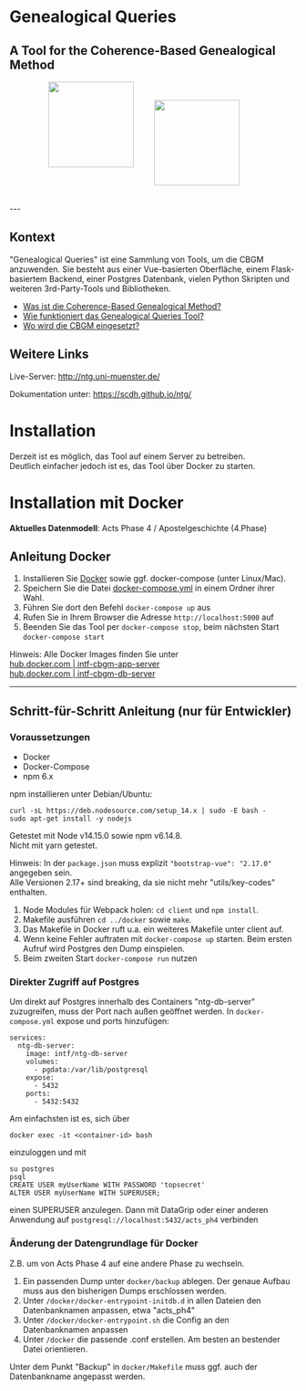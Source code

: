 # Genealogical Queries

## A Tool for the Coherence-Based Genealogical Method

<div style="text-align: center;"><a href="http://egora.uni-muenster.de/intf/">
<img src="https://ntg.uni-muenster.de/images/intf-logo.png" width="150"/></a> <a href="https://www.uni-muenster.de/SCDH/"><img src="https://www.uni-muenster.de/imperia/md/images/SCDH/_v/logo.svg" style="margin: 2rem; vertical-align: top" width="150"/> </a>
</div>
---

## Kontext

"Genealogical Queries" ist eine Sammlung von Tools, um die CBGM anzuwenden. Sie besteht aus einer Vue-basierten Oberfläche, einem Flask-basiertem Backend, einer Postgres Datenbank, vielen Python Skripten und weiteren 3rd-Party-Tools und Bibliotheken.

- [Was ist die Coherence-Based Genealogical Method?](https://www.uni-muenster.de/INTF/Genealogical_method.html)
- [Wie funktioniert das Genealogical Queries Tool?](https://ntg.uni-muenster.de/pdfs/GenQ4_Guide.pdf)
- [Wo wird die CBGM eingesetzt?](https://en.wikipedia.org/wiki/Editio_Critica_Maior)

## Weitere Links

Live-Server: http://ntg.uni-muenster.de/

Dokumentation unter: https://scdh.github.io/ntg/

# Installation

Derzeit ist es möglich, das Tool auf einem Server zu betreiben.  
Deutlich einfacher jedoch ist es, das Tool über Docker zu starten.

# Installation mit Docker

**Aktuelles Datenmodell**: Acts Phase 4 / Apostelgeschichte (4.Phase)

## Anleitung Docker

1. Installieren Sie [Docker](https://www.docker.com/get-started) sowie ggf. docker-compose (unter Linux/Mac).
2. Speichern Sie die Datei [docker-compose.yml](https://raw.githubusercontent.com/SCDH/ntg/master/docker/docker-compose.yml) in einem Ordner ihrer Wahl.
3. Führen Sie dort den Befehl `docker-compose up` aus
4. Rufen Sie in Ihrem Browser die Adresse `http://localhost:5000` auf
5. Beenden Sie das Tool per `docker-compose stop`, beim nächsten Start `docker-compose start`

Hinweis: Alle Docker Images finden Sie unter  
[hub.docker.com | intf-cbgm-app-server](https://hub.docker.com/r/scdh/intf-cbgm-app-server)  
[hub.docker.com | intf-cbgm-db-server](https://hub.docker.com/r/scdh/intf-cbgm-db-server)

---

## Schritt-für-Schritt Anleitung (nur für Entwickler)

### Voraussetzungen

- Docker
- Docker-Compose
- npm 6.x

npm installieren unter Debian/Ubuntu:

    curl -sL https://deb.nodesource.com/setup_14.x | sudo -E bash -
    sudo apt-get install -y nodejs

Getestet mit Node v14.15.0 sowie npm v6.14.8.  
Nicht mit yarn getestet.

Hinweis: In der `package.json` muss explizit `"bootstrap-vue": "2.17.0"` angegeben sein.  
Alle Versionen 2.17+ sind breaking, da sie nicht mehr "utils/key-codes" enthalten.

1. Node Modules für Webpack holen: `cd client` und `npm install`.
2. Makefile ausführen `cd ../docker` sowie `make`.
3. Das Makefile in Docker ruft u.a. ein weiteres Makefile unter client auf.
4. Wenn keine Fehler auftraten mit `docker-compose up` starten. Beim ersten Aufruf wird Postgres den Dump einspielen.
5. Beim zweiten Start `docker-compose run` nutzen

### Direkter Zugriff auf Postgres

Um direkt auf Postgres innerhalb des Containers "ntg-db-server" zuzugreifen, muss der Port nach außen geöffnet werden.
In `docker-compose.yml` expose und ports hinzufügen:

    services:
      ntg-db-server:
        image: intf/ntg-db-server
        volumes:
          - pgdata:/var/lib/postgresql
        expose:
          - 5432
        ports:
          - 5432:5432

Am einfachsten ist es, sich über

    docker exec -it <container-id> bash

einzuloggen und mit

    su postgres
    psql
    CREATE USER myUserName WITH PASSWORD 'topsecret'
    ALTER USER myUserName WITH SUPERUSER;

einen SUPERUSER anzulegen. Dann mit DataGrip oder einer anderen Anwendung auf `postgresql://localhost:5432/acts_ph4` verbinden

### Änderung der Datengrundlage für Docker

Z.B. um von Acts Phase 4 auf eine andere Phase zu wechseln.

1. Ein passenden Dump unter `docker/backup` ablegen. Der genaue Aufbau muss aus den bisherigen Dumps erschlossen werden.
2. Unter `/docker/docker-entrypoint-initdb.d` in allen Dateien den Datenbanknamen anpassen, etwa "acts_ph4"
3. Unter `/docker/docker-entrypoint.sh` die Config an den Datenbanknamen anpassen
4. Unter `/docker` die passende .conf erstellen. Am besten an bestender Datei orientieren.

Unter dem Punkt "Backup" in `docker/Makefile` muss ggf. auch der Datenbankname angepasst werden.
